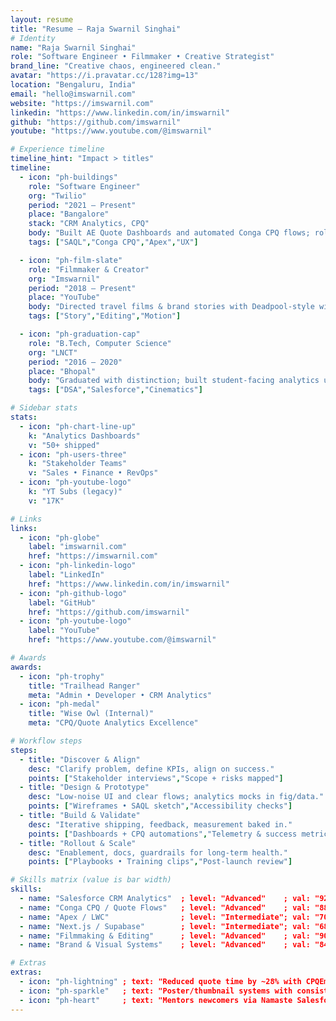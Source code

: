 ```yaml
---
layout: resume
title: "Resume — Raja Swarnil Singhai"
# Identity
name: "Raja Swarnil Singhai"
role: "Software Engineer • Filmmaker • Creative Strategist"
brand_line: "Creative chaos, engineered clean."
avatar: "https://i.pravatar.cc/128?img=13"
location: "Bengaluru, India"
email: "hello@imswarnil.com"
website: "https://imswarnil.com"
linkedin: "https://www.linkedin.com/in/imswarnil"
github: "https://github.com/imswarnil"
youtube: "https://www.youtube.com/@imswarnil"

# Experience timeline
timeline_hint: "Impact > titles"
timeline:
  - icon: "ph-buildings"
    role: "Software Engineer"
    org: "Twilio"
    period: "2021 — Present"
    place: "Bangalore"
    stack: "CRM Analytics, CPQ"
    body: "Built AE Quote Dashboards and automated Conga CPQ flows; rolled out CPQEmbeddedAI prototype to accelerate quoting by ~28%."
    tags: ["SAQL","Conga CPQ","Apex","UX"]

  - icon: "ph-film-slate"
    role: "Filmmaker & Creator"
    org: "Imswarnil"
    period: "2018 — Present"
    place: "YouTube"
    body: "Directed travel films & brand stories with Deadpool-style wit and cinematic pacing; launching 'Scripts & Trips'."
    tags: ["Story","Editing","Motion"]

  - icon: "ph-graduation-cap"
    role: "B.Tech, Computer Science"
    org: "LNCT"
    period: "2016 — 2020"
    place: "Bhopal"
    body: "Graduated with distinction; built student-facing analytics utilities and short films that won college fests."
    tags: ["DSA","Salesforce","Cinematics"]

# Sidebar stats
stats:
  - icon: "ph-chart-line-up"
    k: "Analytics Dashboards"
    v: "50+ shipped"
  - icon: "ph-users-three"
    k: "Stakeholder Teams"
    v: "Sales • Finance • RevOps"
  - icon: "ph-youtube-logo"
    k: "YT Subs (legacy)"
    v: "17K"

# Links
links:
  - icon: "ph-globe"
    label: "imswarnil.com"
    href: "https://imswarnil.com"
  - icon: "ph-linkedin-logo"
    label: "LinkedIn"
    href: "https://www.linkedin.com/in/imswarnil"
  - icon: "ph-github-logo"
    label: "GitHub"
    href: "https://github.com/imswarnil"
  - icon: "ph-youtube-logo"
    label: "YouTube"
    href: "https://www.youtube.com/@imswarnil"

# Awards
awards:
  - icon: "ph-trophy"
    title: "Trailhead Ranger"
    meta: "Admin • Developer • CRM Analytics"
  - icon: "ph-medal"
    title: "Wise Owl (Internal)"
    meta: "CPQ/Quote Analytics Excellence"

# Workflow steps
steps:
  - title: "Discover & Align"
    desc: "Clarify problem, define KPIs, align on success."
    points: ["Stakeholder interviews","Scope + risks mapped"]
  - title: "Design & Prototype"
    desc: "Low-noise UI and clear flows; analytics mocks in fig/data."
    points: ["Wireframes • SAQL sketch","Accessibility checks"]
  - title: "Build & Validate"
    desc: "Iterative shipping, feedback, measurement baked in."
    points: ["Dashboards + CPQ automations","Telemetry & success metrics"]
  - title: "Rollout & Scale"
    desc: "Enablement, docs, guardrails for long-term health."
    points: ["Playbooks • Training clips","Post-launch review"]

# Skills matrix (value is bar width)
skills:
  - name: "Salesforce CRM Analytics"  ; level: "Advanced"    ; val: "92%"
  - name: "Conga CPQ / Quote Flows"   ; level: "Advanced"    ; val: "88%"
  - name: "Apex / LWC"                ; level: "Intermediate"; val: "70%"
  - name: "Next.js / Supabase"        ; level: "Intermediate"; val: "68%"
  - name: "Filmmaking & Editing"      ; level: "Advanced"    ; val: "90%"
  - name: "Brand & Visual Systems"    ; level: "Advanced"    ; val: "84%"

# Extras
extras:
  - icon: "ph-lightning" ; text: "Reduced quote time by ~28% with CPQEmbeddedAI prototype."
  - icon: "ph-sparkle"   ; text: "Poster/thumbnail systems with consistent gridline fades."
  - icon: "ph-heart"     ; text: "Mentors newcomers via Namaste Salesforce Academy."
---
```

